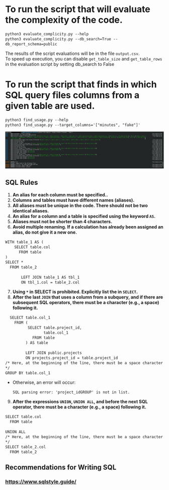 # To run the script that will evaluate the complexity of the code.
```
python3 evaluate_complicity.py --help
python3 evaluate_complicity.py --db_search=True --db_report_schema=public
```
The results of the script evaluations will be in the file `output.csv`.  
To speed up execution, you can disable `get_table_size` and `get_table_rows` in the evaluation script by setting db_search to False

# To run the script that finds in which SQL query files columns from a given table are used.
```
python3 find_usage.py --help
python3 find_usage.py --target_columns='["minutes", "fake"]'
```
![alt text](https://github.com/Easthy/sql_report/blob/main/screenshot.png)

## SQL Rules

1. **An alias for each column must be specified..**  
2. **Columns and tables must have different names (aliases).**  
3. **All aliases must be unique in the code. There should not be two identical aliases.**
4. **An alias for a column and a table is specified using the keyword `AS`.**  
5. **Aliases must not be shorter than 4 characters.**  
6. **Avoid multiple renaming. If a calculation has already been assigned an alias, do not give it a new one.**
```
WITH table_1 AS (
    SELECT table.col
      FROM table
)
SELECT *
  FROM table_2

       LEFT JOIN table_1 AS tbl_1
       ON tbl_1.col = table_2.col
```
7. **Using `*` in SELECT is prohibited. Explicitly list the in `SELECT`.**
8. **After the last `JOIN` that uses a column from a subquery, and if there are subsequent SQL operators, there must be a character (e.g., a space) following it.**
```
  SELECT table.col_1 
    FROM (
          SELECT table.project_id,
                 table.col_1
            FROM table
         ) AS table
         
         LEFT JOIN public.projects
         ON projects.project_id = table.project_id
/* Here, at the beginning of the line, there must be a space character */
GROUP BY table.col_1 
```
   - Otherwise, an error will occur:  
     ```
     SQL parsing error: 'project_idGROUP' is not in list.
     ```  
9. **After the expressions `UNION`, `UNION ALL`, and before the next SQL operator, there must be a character (e.g., a space) following it.**
```
SELECT table.col
  FROM table

UNION ALL
/* Here, at the beginning of the line, there must be a space character */
SELECT table_2.col
  FROM table_2
```

## Recommendations for Writing SQL
### https://www.sqlstyle.guide/
